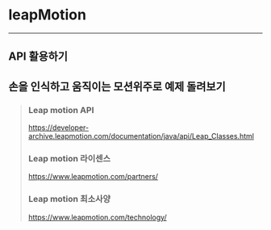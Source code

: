 # leapMotion    
---    
## API 활용하기     
손을 인식하고 움직이는 모션위주로 예제 돌려보기
---    
> ### Leap motion API    
> https://developer-archive.leapmotion.com/documentation/java/api/Leap_Classes.html    
> ### Leap motion 라이센스    
> https://www.leapmotion.com/partners/    
> ### Leap motion 최소사양    
> https://www.leapmotion.com/technology/
